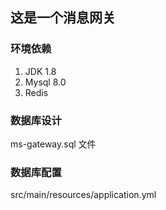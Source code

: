 
## 这是一个消息网关

### 环境依赖
1. JDK 1.8
2. Mysql 8.0
3. Redis

### 数据库设计
ms-gateway.sql 文件

### 数据库配置
src/main/resources/application.yml
